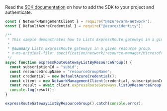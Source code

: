 Read the [SDK documentation](https://github.com/Azure/azure-sdk-for-js/blob/%40azure%2Farm-network_28.0.0/sdk/network/arm-network/README.md) on how to add the SDK to your project and authenticate.

```javascript
const { NetworkManagementClient } = require("@azure/arm-network");
const { DefaultAzureCredential } = require("@azure/identity");

/**
 * This sample demonstrates how to Lists ExpressRoute gateways in a given resource group.
 *
 * @summary Lists ExpressRoute gateways in a given resource group.
 * x-ms-original-file: specification/network/resource-manager/Microsoft.Network/stable/2021-08-01/examples/ExpressRouteGatewayListByResourceGroup.json
 */
async function expressRouteGatewayListByResourceGroup() {
  const subscriptionId = "subid";
  const resourceGroupName = "resourceGroupName";
  const credential = new DefaultAzureCredential();
  const client = new NetworkManagementClient(credential, subscriptionId);
  const result = await client.expressRouteGateways.listByResourceGroup(resourceGroupName);
  console.log(result);
}

expressRouteGatewayListByResourceGroup().catch(console.error);
```
